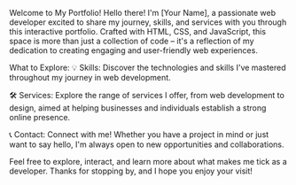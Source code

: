 Welcome to My Portfolio!
Hello there! I'm [Your Name], a passionate web developer excited to share my journey, skills, and services with you through this interactive portfolio. Crafted with HTML, CSS, and JavaScript, this space is more than just a collection of code – it's a reflection of my dedication to creating engaging and user-friendly web experiences.

What to Explore:
💡 Skills: Discover the technologies and skills I've mastered throughout my journey in web development.

🛠 Services: Explore the range of services I offer, from web development to design, aimed at helping businesses and individuals establish a strong online presence.

📞 Contact: Connect with me! Whether you have a project in mind or just want to say hello, I'm always open to new opportunities and collaborations.

Feel free to explore, interact, and learn more about what makes me tick as a developer. Thanks for stopping by, and I hope you enjoy your visit!

